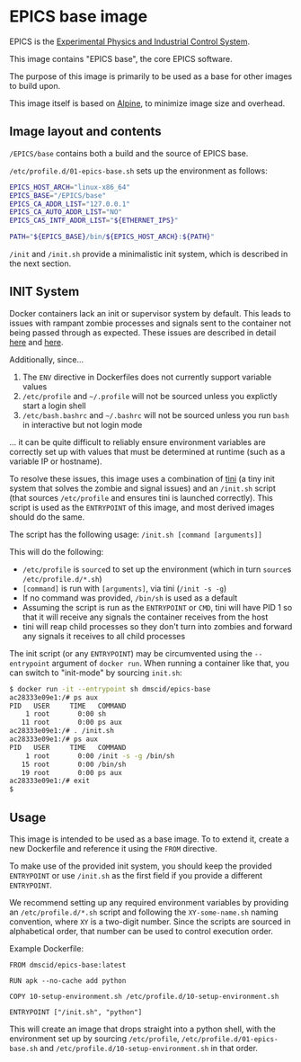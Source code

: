 # EPICS base image

EPICS is the [Experimental Physics and Industrial Control System](http://www.aps.anl.gov/epics/).

This image contains "EPICS base", the core EPICS software. 

The purpose of this image is primarily to be used as a base for other images to build upon.

This image itself is based on [Alpine](https://hub.docker.com/_/alpine/), to minimize image size and overhead.


## Image layout and contents

`/EPICS/base` contains both a build and the source of EPICS base.

`/etc/profile.d/01-epics-base.sh` sets up the environment as follows:
```sh
EPICS_HOST_ARCH="linux-x86_64"
EPICS_BASE="/EPICS/base"
EPICS_CA_ADDR_LIST="127.0.0.1"
EPICS_CA_AUTO_ADDR_LIST="NO"
EPICS_CAS_INTF_ADDR_LIST="${ETHERNET_IPS}"

PATH="${EPICS_BASE}/bin/${EPICS_HOST_ARCH}:${PATH}"
```

`/init` and `/init.sh` provide a minimalistic init system, which is described in the next section.


## INIT System

Docker containers lack an init or supervisor system by default. This leads to issues with rampant zombie processes and signals sent to the container not being passed through as expected. These issues are described in detail [here](https://blog.phusion.nl/2015/01/20/docker-and-the-pid-1-zombie-reaping-problem/) and [here](http://blog.dscpl.com.au/2015/12/issues-with-running-as-pid-1-in-docker.html).

Additionally, since...

1) The `ENV` directive in Dockerfiles does not currently support variable values
2) `/etc/profile` and `~/.profile` will not be sourced unless you explictly start a login shell
3) `/etc/bash.bashrc` and `~/.bashrc` will not be sourced unless you run `bash` in interactive but not login mode

... it can be quite difficult to reliably ensure environment variables are correctly set up with values that must be determined at runtime (such as a variable IP or hostname).

To resolve these issues, this image uses a combination of [tini](https://github.com/krallin/tini) (a tiny init system that solves the zombie and signal issues) and an `/init.sh` script (that sources `/etc/profile` and ensures tini is launched correctly). This script is used as the `ENTRYPOINT` of this image, and most derived images should do the same.

The script has the following usage:
`/init.sh [command [arguments]]`

This will do the following:
- `/etc/profile` is `source`d to set up the environment (which in turn `source`s `/etc/profile.d/*.sh`)
- `[command]` is run with `[arguments]`, via tini (`/init -s -g`)
- If no command was provided, `/bin/sh` is used as a default
- Assuming the script is run as the `ENTRYPOINT` or `CMD`, tini will have PID 1 so that it will receive any signals the container receives from the host
- tini will reap child processes so they don't turn into zombies and forward any signals it receives to all child processes

The init script (or any `ENTRYPOINT`) may be circumvented using the `--entrypoint` argument of `docker run`. When running a container like that, you can switch to "init-mode" by sourcing `init.sh`:
```sh
$ docker run -it --entrypoint sh dmscid/epics-base
ac28333e09e1:/# ps aux
PID   USER     TIME   COMMAND
    1 root       0:00 sh
   11 root       0:00 ps aux
ac28333e09e1:/# . /init.sh 
ac28333e09e1:/# ps aux
PID   USER     TIME   COMMAND
    1 root       0:00 /init -s -g /bin/sh
   15 root       0:00 /bin/sh
   19 root       0:00 ps aux
ac28333e09e1:/# exit
$
```

## Usage

This image is intended to be used as a base image. To to extend it, create a new Dockerfile and reference it using the `FROM` directive.

To make use of the provided init system, you should keep the provided `ENTRYPOINT` or use `/init.sh` as the first field if you provide a different `ENTRYPOINT`.

We recommend setting up any required environment variables by providing an `/etc/profile.d/*.sh` script and following the `XY-some-name.sh` naming convention, where `XY` is a two-digit number. Since the scripts are sourced in alphabetical order, that number can be used to control execution order.

Example Dockerfile:
```
FROM dmscid/epics-base:latest

RUN apk --no-cache add python

COPY 10-setup-environment.sh /etc/profile.d/10-setup-environment.sh

ENTRYPOINT ["/init.sh", "python"]
```

This will create an image that drops straight into a python shell, with the environment set up by sourcing `/etc/profile`, `/etc/profile.d/01-epics-base.sh` and `/etc/profile.d/10-setup-environment.sh` in that order.

